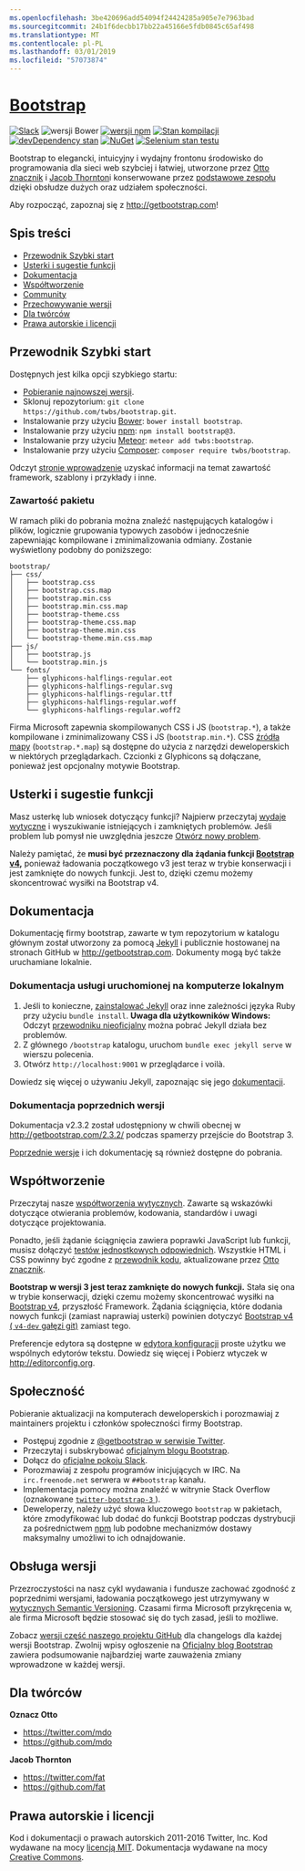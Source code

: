 ```yaml
---
ms.openlocfilehash: 3be420696add54094f24424285a905e7e7963bad
ms.sourcegitcommit: 24b1f6decbb17bb22a45166e5fdb0845c65af498
ms.translationtype: MT
ms.contentlocale: pl-PL
ms.lasthandoff: 03/01/2019
ms.locfileid: "57073874"
---
```

# <a name="bootstraphttpgetbootstrapcom"></a>[Bootstrap](http://getbootstrap.com)

[![Slack](https://bootstrap-slack.herokuapp.com/badge.svg)](https://bootstrap-slack.herokuapp.com)
![wersji Bower](https://img.shields.io/bower/v/bootstrap.svg)
[![wersji npm](https://img.shields.io/npm/v/bootstrap.svg)](https://www.npmjs.com/package/bootstrap)
[![Stan kompilacji](https://img.shields.io/travis/twbs/bootstrap/master.svg)](https://travis-ci.org/twbs/bootstrap) 
 [ ![devDependency stan](https://img.shields.io/david/dev/twbs/bootstrap.svg)](https://david-dm.org/twbs/bootstrap#info=devDependencies)
[![NuGet](https://img.shields.io/nuget/v/bootstrap.svg)](https://www.nuget.org/packages/Bootstrap)
[![Selenium stan testu](https://saucelabs.com/browser-matrix/bootstrap.svg)](https://saucelabs.com/u/bootstrap)

Bootstrap to elegancki, intuicyjny i wydajny frontonu środowisko do programowania dla sieci web szybciej i łatwiej, utworzone przez [Otto znacznik](https://twitter.com/mdo) i [Jacob Thornton](https://twitter.com/fat)i konserwowane przez [podstawowe zespołu](https://github.com/orgs/twbs/people) dzięki obsłudze dużych oraz udziałem społeczności.

Aby rozpocząć, zapoznaj się z <http://getbootstrap.com>!


## <a name="table-of-contents"></a>Spis treści

* [Przewodnik Szybki start](#quick-start)
* [Usterki i sugestie funkcji](#bugs-and-feature-requests)
* [Dokumentacja](#documentation)
* [Współtworzenie](#contributing)
* [Community](#community)
* [Przechowywanie wersji](#versioning)
* [Dla twórców](#creators)
* [Prawa autorskie i licencji](#copyright-and-license)


## <a name="quick-start"></a>Przewodnik Szybki start

Dostępnych jest kilka opcji szybkiego startu:

* [Pobieranie najnowszej wersji](https://github.com/twbs/bootstrap/archive/v3.3.7.zip).
* Sklonuj repozytorium: `git clone https://github.com/twbs/bootstrap.git`.
* Instalowanie przy użyciu [Bower](http://bower.io): `bower install bootstrap`.
* Instalowanie przy użyciu [npm](https://www.npmjs.com): `npm install bootstrap@3`.
* Instalowanie przy użyciu [Meteor](https://www.meteor.com): `meteor add twbs:bootstrap`.
* Instalowanie przy użyciu [Composer](https://getcomposer.org): `composer require twbs/bootstrap`.

Odczyt [stronie wprowadzenie](http://getbootstrap.com/getting-started/) uzyskać informacji na temat zawartość framework, szablony i przykłady i inne.

### <a name="whats-included"></a>Zawartość pakietu

W ramach pliki do pobrania można znaleźć następujących katalogów i plików, logicznie grupowania typowych zasobów i jednocześnie zapewniając kompilowane i zminimalizowania odmiany. Zostanie wyświetlony podobny do poniższego:

```
bootstrap/
├── css/
│   ├── bootstrap.css
│   ├── bootstrap.css.map
│   ├── bootstrap.min.css
│   ├── bootstrap.min.css.map
│   ├── bootstrap-theme.css
│   ├── bootstrap-theme.css.map
│   ├── bootstrap-theme.min.css
│   └── bootstrap-theme.min.css.map
├── js/
│   ├── bootstrap.js
│   └── bootstrap.min.js
└── fonts/
    ├── glyphicons-halflings-regular.eot
    ├── glyphicons-halflings-regular.svg
    ├── glyphicons-halflings-regular.ttf
    ├── glyphicons-halflings-regular.woff
    └── glyphicons-halflings-regular.woff2
```

Firma Microsoft zapewnia skompilowanych CSS i JS (`bootstrap.*`), a także kompilowane i zminimalizowany CSS i JS (`bootstrap.min.*`). CSS [źródła mapy](https://developer.chrome.com/devtools/docs/css-preprocessors) (`bootstrap.*.map`) są dostępne do użycia z narzędzi deweloperskich w niektórych przeglądarkach. Czcionki z Glyphicons są dołączane, ponieważ jest opcjonalny motywie Bootstrap.


## <a name="bugs-and-feature-requests"></a>Usterki i sugestie funkcji

Masz usterkę lub wniosek dotyczący funkcji? Najpierw przeczytaj [wydaje wytyczne](https://github.com/twbs/bootstrap/blob/master/CONTRIBUTING.md#using-the-issue-tracker) i wyszukiwanie istniejących i zamkniętych problemów. Jeśli problem lub pomysł nie uwzględnia jeszcze [Otwórz nowy problem](https://github.com/twbs/bootstrap/issues/new).

Należy pamiętać, że **musi być przeznaczony dla żądania funkcji [Bootstrap v4](https://github.com/twbs/bootstrap/tree/v4-dev),** ponieważ ładowania początkowego v3 jest teraz w trybie konserwacji i jest zamknięte do nowych funkcji. Jest to, dzięki czemu możemy skoncentrować wysiłki na Bootstrap v4.


## <a name="documentation"></a>Dokumentacja

Dokumentację firmy bootstrap, zawarte w tym repozytorium w katalogu głównym został utworzony za pomocą [Jekyll](http://jekyllrb.com) i publicznie hostowanej na stronach GitHub w <http://getbootstrap.com>. Dokumenty mogą być także uruchamiane lokalnie.

### <a name="running-documentation-locally"></a>Dokumentacja usługi uruchomionej na komputerze lokalnym

1. Jeśli to konieczne, [zainstalować Jekyll](http://jekyllrb.com/docs/installation) oraz inne zależności języka Ruby przy użyciu `bundle install`.
   **Uwaga dla użytkowników Windows:** Odczyt [przewodniku nieoficjalny](http://jekyll-windows.juthilo.com/) można pobrać Jekyll działa bez problemów.
2. Z głównego `/bootstrap` katalogu, uruchom `bundle exec jekyll serve` w wierszu polecenia.
4. Otwórz `http://localhost:9001` w przeglądarce i voilà.

Dowiedz się więcej o używaniu Jekyll, zapoznając się jego [dokumentacji](http://jekyllrb.com/docs/home/).

### <a name="documentation-for-previous-releases"></a>Dokumentacja poprzednich wersji

Dokumentacja v2.3.2 został udostępniony w chwili obecnej w <http://getbootstrap.com/2.3.2/> podczas spamerzy przejście do Bootstrap 3.

[Poprzednie wersje](https://github.com/twbs/bootstrap/releases) i ich dokumentację są również dostępne do pobrania.


## <a name="contributing"></a>Współtworzenie

Przeczytaj nasze [współtworzenia wytycznych](https://github.com/twbs/bootstrap/blob/master/CONTRIBUTING.md). Zawarte są wskazówki dotyczące otwierania problemów, kodowania, standardów i uwagi dotyczące projektowania.

Ponadto, jeśli żądanie ściągnięcia zawiera poprawki JavaScript lub funkcji, musisz dołączyć [testów jednostkowych odpowiednich](https://github.com/twbs/bootstrap/tree/master/js/tests). Wszystkie HTML i CSS powinny być zgodne z [przewodnik kodu](https://github.com/mdo/code-guide), aktualizowane przez [Otto znacznik](https://github.com/mdo).

**Bootstrap w wersji 3 jest teraz zamknięte do nowych funkcji.** Stała się ona w trybie konserwacji, dzięki czemu możemy skoncentrować wysiłki na [Bootstrap v4](https://github.com/twbs/bootstrap/tree/v4-dev), przyszłość Framework. Żądania ściągnięcia, które dodania nowych funkcji (zamiast naprawiaj usterki) powinien dotyczyć [Bootstrap v4 ( `v4-dev` gałęzi git)](https://github.com/twbs/bootstrap/tree/v4-dev) zamiast tego.

Preferencje edytora są dostępne w [edytora konfiguracji](https://github.com/twbs/bootstrap/blob/master/.editorconfig) proste użytku we wspólnych edytorów tekstu. Dowiedz się więcej i Pobierz wtyczek w <http://editorconfig.org>.


## <a name="community"></a>Społeczność

Pobieranie aktualizacji na komputerach deweloperskich i porozmawiaj z maintainers projektu i członków społeczności firmy Bootstrap.

* Postępuj zgodnie z [ @getbootstrap w serwisie Twitter](https://twitter.com/getbootstrap).
* Przeczytaj i subskrybować [oficjalnym blogu Bootstrap](http://blog.getbootstrap.com).
* Dołącz do [oficjalne pokoju Slack](https://bootstrap-slack.herokuapp.com).
* Porozmawiaj z zespołu programów inicjujących w IRC. Na `irc.freenode.net` serwera w `##bootstrap` kanału.
* Implementacja pomocy można znaleźć w witrynie Stack Overflow (oznakowane [ `twitter-bootstrap-3` ](https://stackoverflow.com/questions/tagged/twitter-bootstrap-3)).
* Deweloperzy, należy użyć słowa kluczowego `bootstrap` w pakietach, które zmodyfikować lub dodać do funkcji Bootstrap podczas dystrybucji za pośrednictwem [npm](https://www.npmjs.com/browse/keyword/bootstrap) lub podobne mechanizmów dostawy maksymalny umożliwi to ich odnajdowanie.


## <a name="versioning"></a>Obsługa wersji

Przezroczystości na nasz cykl wydawania i fundusze zachować zgodność z poprzednimi wersjami, ładowania początkowego jest utrzymywany w [wytycznych Semantic Versioning](http://semver.org/). Czasami firma Microsoft przykręcenia w, ale firma Microsoft będzie stosować się do tych zasad, jeśli to możliwe.

Zobacz [wersji część naszego projektu GitHub](https://github.com/twbs/bootstrap/releases) dla changelogs dla każdej wersji Bootstrap. Zwolnij wpisy ogłoszenie na [Oficjalny blog Bootstrap](http://blog.getbootstrap.com) zawiera podsumowanie najbardziej warte zauważenia zmiany wprowadzone w każdej wersji.


## <a name="creators"></a>Dla twórców

**Oznacz Otto**

* <https://twitter.com/mdo>
* <https://github.com/mdo>

**Jacob Thornton**

* <https://twitter.com/fat>
* <https://github.com/fat>


## <a name="copyright-and-license"></a>Prawa autorskie i licencji

Kod i dokumentacji o prawach autorskich 2011-2016 Twitter, Inc. Kod wydawane na mocy [licencją MIT](https://github.com/twbs/bootstrap/blob/master/LICENSE). Dokumentacja wydawane na mocy [Creative Commons](https://github.com/twbs/bootstrap/blob/master/docs/LICENSE).
